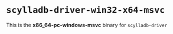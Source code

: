 # `scylladb-driver-win32-x64-msvc`

This is the **x86_64-pc-windows-msvc** binary for `scylladb-driver`
